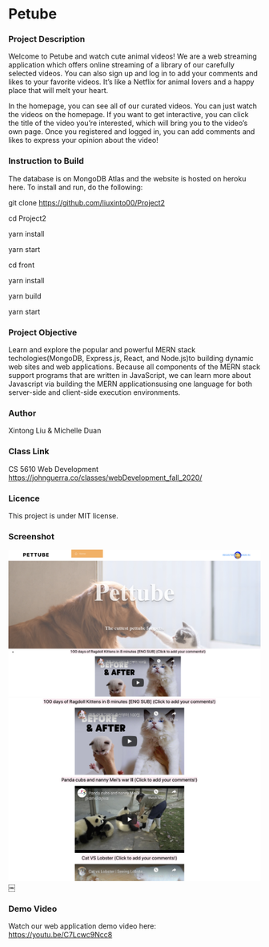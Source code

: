 # Petube

### Project Description ###
Welcome to Petube and watch cute animal videos! We are a web streaming application which offers online streaming of a library of our carefully selected videos. You can also sign up and log in to add your comments and likes to your favorite videos. It’s like a Netflix for animal lovers and a happy place that will melt your heart.

In the homepage, you can see all of our curated videos. You can just watch the videos on the homepage. If you want to get interactive, you can click the title of the video you’re interested, which will bring you to the video’s own page. Once you registered and logged in, you can add comments and likes to express your opinion about the video!



### Instruction to Build ###
The database is on MongoDB Atlas and the website is hosted on heroku here. To install and run, do the following:

git clone https://github.com/liuxinto00/Project2 

cd Project2

yarn install

yarn start

cd front

yarn install

yarn build

yarn start



### Project Objective ###
Learn and explore the popular and powerful MERN stack techologies(MongoDB, Express.js, React, and Node.js)to building dynamic web sites and web applications. Because all components of the MERN stack support programs that are written in JavaScript, we can learn more about Javascript via building the MERN applicationsusing one language for both server-side and client-side execution environments.



### Author ###
Xintong Liu & Michelle Duan



### Class Link ###
CS 5610 Web Development
https://johnguerra.co/classes/webDevelopment_fall_2020/



### Licence ###
This project is under MIT license.



### Screenshot ###
![](img/screenshot1.png)
![](img/screenshot2.png)
￼

### Demo Video ###
Watch our web application demo video here:
https://youtu.be/C7Lcwc9Ncc8
